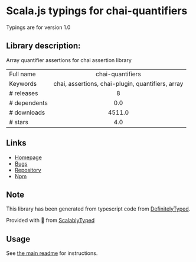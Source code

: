 
# Scala.js typings for chai-quantifiers

Typings are for version 1.0

## Library description:
Array quantifier assertions for chai assertion library

|                    |                 |
| ------------------ | :-------------: |
| Full name          | chai-quantifiers |
| Keywords           | chai, assertions, chai-plugin, quantifiers, array |
| # releases         | 8 |
| # dependents       | 0.0 |
| # downloads        | 4511.0 |
| # stars            | 4.0 |

## Links
- [Homepage](https://github.com/funny-bytes/chai-quantifiers#readme)
- [Bugs](https://github.com/funny-bytes/chai-quantifiers/issues)
- [Repository](https://github.com/funny-bytes/chai-quantifiers)
- [Npm](https://www.npmjs.com/package/chai-quantifiers)
    


## Note
This library has been generated from typescript code from [DefinitelyTyped](https://definitelytyped.org).

Provided with :purple_heart: from [ScalablyTyped](https://github.com/oyvindberg/ScalablyTyped)

## Usage
See [the main readme](../../readme.md) for instructions.


